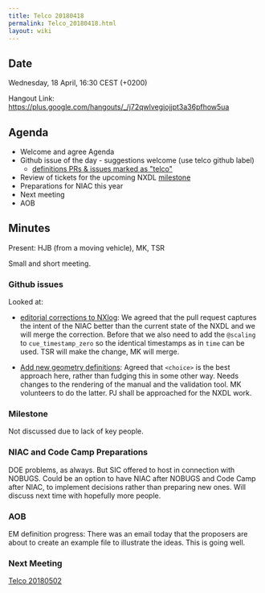 ```yaml
---
title: Telco 20180418
permalink: Telco_20180418.html
layout: wiki
---
```


Date
----

Wednesday, 18 April, 16:30 CEST (+0200)

<!-- end of autogeneration -->

Hangout Link:
<https://plus.google.com/hangouts/_/j72qwlvegiojjpt3a36pfhow5ua>


Agenda
------

-   Welcome and agree Agenda
-   Github issue of the day - suggestions welcome (use telco github label)
    - [definitions PRs & issues marked as "telco"](https://github.com/nexusformat/definitions/labels/telco)
-   Review of tickets for the upcoming NXDL [milestone](https://github.com/nexusformat/definitions/milestones)
-   Preparations for NIAC this year
-   Next meeting
-   AOB

Minutes
-------

Present: HJB (from a moving vehicle), MK, TSR

Small and short meeting.

### Github issues

Looked at:

* [editorial corrections to NXlog](https://github.com/nexusformat/definitions/pull/618): We agreed that the pull request captures the intent of the NIAC better than the current state of the NXDL and we will merge the correction. Before that we also need to add the `@scaling` to `cue_timestamp_zero` so the identical timestamps as in `time` can be used. TSR will make the change, MK will merge.

* [Add new geometry definitions](https://github.com/nexusformat/definitions/pull/601): Agreed that `<choice>` is the best approach here, rather than fudging this in some other way. Needs changes to the rendering of the manual and the validation tool. MK volunteers to do the latter. PJ shall be approached for the NXDL work.

### Milestone

Not discussed due to lack of key people.

### NIAC and Code Camp Preparations

DOE problems, as always. But SIC offered to host in connection with NOBUGS. Could be an option to have NIAC after NOBUGS and Code Camp after NIAC, to implement decisions rather than preparing new ones. Will discuss next time with hopefully more people.

### AOB

EM definition progress: There was an email today that the proposers are about to create an example file to illustrate the ideas. This is going well.

### Next Meeting
[Telco 20180502](Telco_20180502.html)
